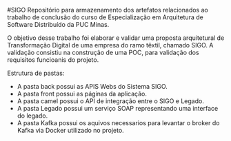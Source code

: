 #SIGO
Repositório para armazenamento dos artefatos relacionados ao trabalho de conclusão do curso de Especialização em Arquitetura de Software Distribuído da PUC Minas.

O objetivo desse trabalho foi elaborar e validar uma proposta arquitetural de Transformação Digital de uma empresa do ramo têxtil, chamado SIGO. A validação consistiu na construção de uma POC, para validação dos requisitos funcioanis do projeto.

Estrutura de pastas:

- A pasta back possui as APIS Webs do Sistema SIGO.
- A pasta front possui as páginas da aplicação.
- A pasta camel possui o API de integração entre o SIGO e Legado.
- A pasta Legado possui um serviço SOAP representando uma interface do legado.
- A pasta Kafka possui os aquivos necessarios para levantar o broker do Kafka via Docker utilizado no projeto.
